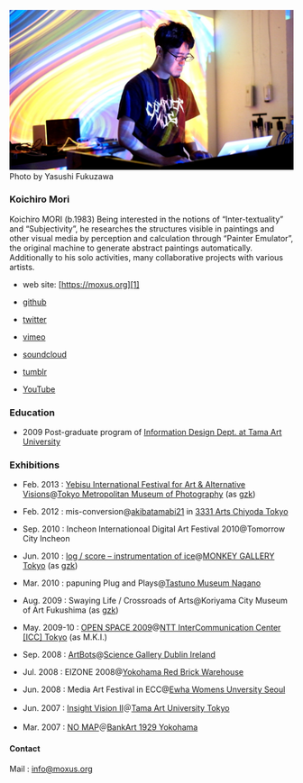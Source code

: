 ![portrait](./images/portrait_3.jpg)
Photo by Yasushi Fukuzawa

### Koichiro Mori

Koichiro MORI (b.1983) Being interested in the notions of “Inter-textuality” and “Subjectivity”, he researches the structures visible in paintings and other visual media by perception and calculation through “Painter Emulator”, the original machine to generate abstract paintings automatically. Additionally to his solo activities, many collaborative projects with various artists.


- web site: [https://moxus.org][1]

- [github][2]

- [twitter][3] 

- [vimeo][4]

- [soundcloud][5]

- [tumblr][6]

- [YouTube][7]
 

### Education

-  2009 Post-graduate program of [Information Design Dept. at Tama Art University][8]


### Exhibitions

- Feb. 2013 : [Yebisu International Festival for Art & Alternative Visions][9]@[Tokyo Metropolitan Museum of Photography][10] (as [gzk][15])

- Feb. 2012 : mis-conversion@[akibatamabi21][11] in [3331 Arts Chiyoda Tokyo][12]

- Sep. 2010 : Incheon Internationoal Digital Art Festival 2010@Tomorrow City Incheon

- Jun. 2010 : [log / score – instrumentation of ice][13]@[MONKEY GALLERY Tokyo][14] (as [gzk][15])

- Mar. 2010 : papuning Plug and Plays@[Tastuno Museum Nagano][16]

- Aug. 2009 : Swaying Life / Crossroads of Arts@Koriyama City Museum of Art Fukushima (as [gzk][15])

- May. 2009-10 : [OPEN SPACE 2009][17]@[NTT InterCommunication Center [ICC] Tokyo][18] (as M.K.I.)

- Sep. 2008 : [ArtBots][19]@[Science Gallery Dublin Ireland][20]

- Jul. 2008 : EIZONE 2008@[Yokohama Red Brick Warehouse][21]

- Jun. 2008 : Media Art Festival in ECC@[Ewha Womens Unversity Seoul][22]

- Jun. 2007 : [Insight Vision II][23]＠[Tama Art University Tokyo][24]

- Mar. 2007 : [NO MAP][25]＠[BankArt 1929 Yokohama][26]

[1]: https://moxus.org
[2]: https://github.com/moxuse/
[3]: https://twitter.com/moxus/
[4]: https://vimeo.com/moxus/
[5]: https://soundcloud.com/moxus
[6]: https://moxus.tumblr.com/
[7]: https://youtube.com/profile?user=moxuse
[8]: http://www.idd.tamabi.ac.jp

[9]: http://www.yebizo.com/
[10]: http://www.syabi.com/
[11]: http://akibatamabi21.com/
[12]: http://www.3331.jp/
[13]: http://ice.gzk.jp/ex/
[14]: http://monkeycafe.jp
[15]: http://gzk.jp/
[16]: http://artm.town.tatsuno.nagano.jp
[17]: http://www.ntticc.or.jp/Exhibition/2009/Openspace2009/index.html
[18]: http://www.ntticc.or.jp/
[19]: https://en.wikipedia.org/wiki/ArtBots
[20]: http://www.sciencegallery.ie/
[21]: http://www.yokohama-akarenga.jp/index.html
[22]: http://www.ewha.ac.kr/
[23]: http://www.idd.tamabi.ac.jp/art/event07/insightvision2/index.htm
[24]: http://tamabi.ac.jp/
[25]: http://www.idd.tamabi.ac.jp/art/exhibit/gw06/
[26]: http://www.bankart1929.com

#### Contact

Mail : info@moxus.org
